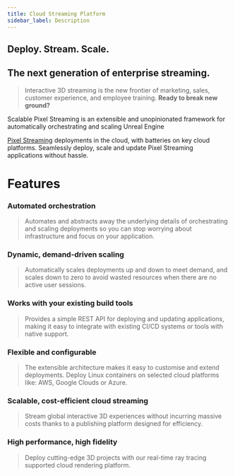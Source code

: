 ```yaml
---
title: Cloud Streaming Platform
sidebar_label: Description
---
```


## **Deploy. Stream. Scale.**

## **The next generation of enterprise streaming.**



> Interactive 3D streaming is the new frontier of marketing, sales, customer experience, and employee training. **Ready to break new ground?**



Scalable Pixel Streaming is an extensible and unopinionated framework for automatically orchestrating and scaling Unreal Engine 

[Pixel Streaming](https://docs.unrealengine.com/4.27/en-US/SharingAndReleasing/PixelStreaming/) deployments in the cloud, with batteries on key cloud platforms. Seamlessly deploy, scale and update Pixel Streaming applications without hassle.



# Features

### **Automated orchestration**

> Automates and abstracts away the underlying details of orchestrating and scaling deployments so you can stop worrying about infrastructure and focus on your application.

### **Dynamic, demand-driven scaling**

> Automatically scales deployments up and down to meet demand, and scales down to zero to avoid wasted resources when there are no active user sessions.

### **Works with your existing build tools**

> Provides a simple REST API for deploying and updating applications, making it easy to integrate with existing CI/CD systems or tools with native support.

### **Flexible and configurable**

> The extensible architecture makes it easy to customise and extend deployments. Deploy Linux containers on selected cloud platforms like: AWS, Google Clouds or Azure.

### **Scalable, cost-efficient cloud streaming**

> Stream global interactive 3D experiences without incurring massive costs thanks to a publishing platform designed for efficiency.

### **High performance, high fidelity**

> Deploy cutting-edge 3D projects with our real-time ray tracing supported cloud rendering platform.
